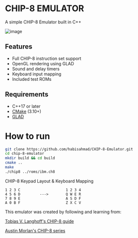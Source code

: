 # CHIP-8 EMULATOR

A simple CHIP-8 Emulator built in C++ 

![image](https://github.com/user-attachments/assets/d1cd1afb-f5cc-4f8d-bbf0-b5ecb59763b2)

## Features
- Full CHIP-8 instruction set support
- OpenGL rendering using GLAD
- Sound and delay timers
- Keyboard input mapping
- Included test ROMs

## Requirements

- C++17 or later
- [CMake](https://cmake.org/) (3.10+)
- [GLAD](https://glad.dav1d.de/)

# How to run
```bash
git clone https://github.com/habisahmad/CHIP-8-Emulator.git
cd chip-8-emulator
mkdir build && cd build
cmake ..
make
./chip8 ../roms/ibm.ch8
```

CHIP-8 Keypad Layout    &   Keyboard Mapping
```
1 2 3 C                     1 2 3 4
4 5 6 D         --->        Q W E R
7 8 9 E                     A S D F
A 0 B F                     Z X C V
```

This emulator was created by following and learning from:

[Tobias V. Langhoff's CHIP-8 guide](https://tobiasvl.github.io/blog/write-a-chip-8-emulator/)

[Austin Morlan's CHIP-8 series](https://austinmorlan.com/posts/chip8_emulator/)

